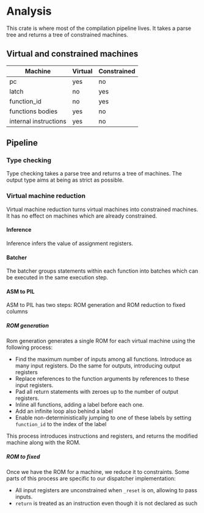 # Analysis

This crate is where most of the compilation pipeline lives. It takes a parse tree and returns a tree of constrained machines.

## Virtual and constrained machines

| Machine               | Virtual | Constrained |
|-----------------------|---------|-------------|
| pc                    | yes     | no          |
| latch                 | no      | yes         |
| function_id           | no      | yes         |
| functions bodies      | yes     | no          |
| internal instructions | yes     | no          |

## Pipeline

### Type checking

Type checking takes a parse tree and returns a tree of machines. The output type aims at being as strict as possible.

### Virtual machine reduction

Virtual machine reduction turns virtual machines into constrained machines. It has no effect on machines which are already constrained.

#### Inference

Inference infers the value of assignment registers.

#### Batcher

The batcher groups statements within each function into batches which can be executed in the same execution step.

#### ASM to PIL

ASM to PIL has two steps: ROM generation and ROM reduction to fixed columns

##### ROM generation

Rom generation generates a single ROM for each virtual machine using the following process:
- Find the maximum number of inputs among all functions. Introduce as many input registers. Do the same for outputs, introducing output registers
- Replace references to the function arguments by references to these input registers.
- Pad all return statements with zeroes up to the number of output registers.
- Inline all functions, adding a label before each one.
- Add an infinite loop also behind a label
- Enable non-deterministically jumping to one of these labels by setting `function_id` to the index of the label

This process introduces instructions and registers, and returns the modified machine along with the ROM.

##### ROM to fixed

Once we have the ROM for a machine, we reduce it to constraints. Some parts of this process are specific to our dispatcher implementation:
- All input registers are unconstrained when `_reset` is on, allowing to pass inputs.
- `return` is treated as an instruction even though it is not declared as such

